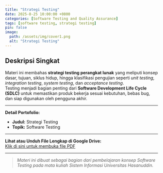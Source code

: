 ```yaml
---
title: "Strategi Testing"
date: 2025-8-25 10:00:00 +0800
categories: [Software Testing and Quality Assurance]
tags: [software testing, strategi testing]
pin: false
image:
  path: /assets/img/cover1.png
  alt: "Strategi Testing"
---
```


## Deskripsi Singkat
Materi ini membahas **strategi testing perangkat lunak** yang meliputi konsep dasar, tujuan, siklus hidup, hingga klasifikasi pengujian seperti *unit testing*, *integration testing*, *system testing*, dan *acceptance testing*.  
Testing menjadi bagian penting dari **Software Development Life Cycle (SDLC)** untuk memastikan produk bekerja sesuai kebutuhan, bebas bug, dan siap digunakan oleh pengguna akhir.

---

**Detail Portofolio:**
- **Judul:** Strategi Testing  
- **Topik:** Software Testing

---

**Lihat atau Unduh File Lengkap di Google Drive:**  
[Klik di sini untuk membuka file PDF](https://drive.google.com/file/d/1bNFmdW8ePz_z0VM0660SZU4meSBaxc9c/view?usp=sharing)

---

> *Materi ini dibuat sebagai bagian dari pembelajaran konsep Software Testing pada mata kuliah Sistem Informasi Universitas Hasanuddin.*
